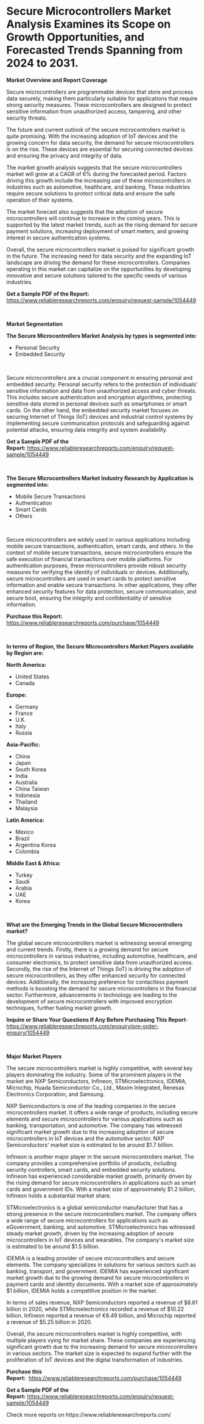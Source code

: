 <p><h1>Secure Microcontrollers Market Analysis Examines its Scope on Growth Opportunities, and Forecasted Trends Spanning from 2024 to 2031.</h1></p><p><strong>Market Overview and Report Coverage</strong></p>
<p><p>Secure microcontrollers are programmable devices that store and process data securely, making them particularly suitable for applications that require strong security measures. These microcontrollers are designed to protect sensitive information from unauthorized access, tampering, and other security threats.</p><p>The future and current outlook of the secure microcontrollers market is quite promising. With the increasing adoption of IoT devices and the growing concern for data security, the demand for secure microcontrollers is on the rise. These devices are essential for securing connected devices and ensuring the privacy and integrity of data.</p><p>The market growth analysis suggests that the secure microcontrollers market will grow at a CAGR of 6% during the forecasted period. Factors driving this growth include the increasing use of these microcontrollers in industries such as automotive, healthcare, and banking. These industries require secure solutions to protect critical data and ensure the safe operation of their systems.</p><p>The market forecast also suggests that the adoption of secure microcontrollers will continue to increase in the coming years. This is supported by the latest market trends, such as the rising demand for secure payment solutions, increasing deployment of smart meters, and growing interest in secure authentication systems.</p><p>Overall, the secure microcontrollers market is poised for significant growth in the future. The increasing need for data security and the expanding IoT landscape are driving the demand for these microcontrollers. Companies operating in this market can capitalize on the opportunities by developing innovative and secure solutions tailored to the specific needs of various industries.</p></p>
<p><strong>Get a Sample PDF of the Report:</strong> <a href="https://www.reliableresearchreports.com/enquiry/request-sample/1054449">https://www.reliableresearchreports.com/enquiry/request-sample/1054449</a></p>
<p>&nbsp;</p>
<p><strong>Market Segmentation</strong></p>
<p><strong>The Secure Microcontrollers Market Analysis by types is segmented into:</strong></p>
<p><ul><li>Personal Security</li><li>Embedded Security</li></ul></p>
<p>&nbsp;</p>
<p><p>Secure microcontrollers are a crucial component in ensuring personal and embedded security. Personal security refers to the protection of individuals' sensitive information and data from unauthorized access and cyber threats. This includes secure authentication and encryption algorithms, protecting sensitive data stored in personal devices such as smartphones or smart cards. On the other hand, the embedded security market focuses on securing Internet of Things (IoT) devices and industrial control systems by implementing secure communication protocols and safeguarding against potential attacks, ensuring data integrity and system availability.</p></p>
<p><strong>Get a Sample PDF of the Report:</strong>&nbsp;<a href="https://www.reliableresearchreports.com/enquiry/request-sample/1054449">https://www.reliableresearchreports.com/enquiry/request-sample/1054449</a></p>
<p>&nbsp;</p>
<p><strong>The Secure Microcontrollers Market Industry Research by Application is segmented into:</strong></p>
<p><ul><li>Mobile Secure Transactions</li><li>Authentication</li><li>Smart Cards</li><li>Others</li></ul></p>
<p>&nbsp;</p>
<p><p>Secure microcontrollers are widely used in various applications including mobile secure transactions, authentication, smart cards, and others. In the context of mobile secure transactions, secure microcontrollers ensure the safe execution of financial transactions over mobile platforms. For authentication purposes, these microcontrollers provide robust security measures for verifying the identity of individuals or devices. Additionally, secure microcontrollers are used in smart cards to protect sensitive information and enable secure transactions. In other applications, they offer enhanced security features for data protection, secure communication, and secure boot, ensuring the integrity and confidentiality of sensitive information.</p></p>
<p><strong>Purchase this Report:</strong>&nbsp; <a href="https://www.reliableresearchreports.com/purchase/1054449">https://www.reliableresearchreports.com/purchase/1054449</a></p>
<p>&nbsp;</p>
<p><strong>In terms of Region, the Secure Microcontrollers Market Players available by Region are:</strong></p>
<p>
    <p> <strong> North America: </strong>
        <ul>
            <li>United States</li>
            <li>Canada</li>
        </ul>
        </p> 
    <p> <strong> Europe: </strong>
        <ul>
            <li>Germany</li>
            <li>France</li>
            <li>U.K.</li>
            <li>Italy</li>
            <li>Russia</li>
        </ul>
        </p> 
    <p> <strong> Asia-Pacific: </strong>
        <ul>
            <li>China</li>
            <li>Japan</li>
            <li>South Korea</li>
            <li>India</li>
            <li>Australia</li>
            <li>China Taiwan</li>
            <li>Indonesia</li>
            <li>Thailand</li>
            <li>Malaysia</li>
        </ul>
        </p> 
    <p> <strong> Latin America: </strong>
        <ul>
            <li>Mexico</li>
            <li>Brazil</li>
            <li>Argentina Korea</li>
            <li>Colombia</li>
        </ul>
        </p> 
    <p> <strong> Middle East & Africa: </strong>
        <ul>
            <li>Turkey</li>
            <li>Saudi</li>
            <li>Arabia</li>
            <li>UAE</li>
            <li>Korea</li>
        </ul>
    </p>
    </p>
<p>&nbsp;</p>
<p><strong>What are the Emerging Trends in the Global Secure Microcontrollers market?</strong></p>
<p><p>The global secure microcontrollers market is witnessing several emerging and current trends. Firstly, there is a growing demand for secure microcontrollers in various industries, including automotive, healthcare, and consumer electronics, to protect sensitive data from unauthorized access. Secondly, the rise of the Internet of Things (IoT) is driving the adoption of secure microcontrollers, as they offer enhanced security for connected devices. Additionally, the increasing preference for contactless payment methods is boosting the demand for secure microcontrollers in the financial sector. Furthermore, advancements in technology are leading to the development of secure microcontrollers with improved encryption techniques, further fueling market growth.</p></p>
<p><strong>Inquire or Share Your Questions If Any Before Purchasing This Report</strong>- <a href="https://www.reliableresearchreports.com/enquiry/pre-order-enquiry/1054449">https://www.reliableresearchreports.com/enquiry/pre-order-enquiry/1054449</a></p>
<p>&nbsp;</p>
<p><strong>Major Market Players</strong></p>
<p><p>The secure microcontrollers market is highly competitive, with several key players dominating the industry. Some of the prominent players in the market are NXP Semiconductors, Infineon, STMicroelectronics, IDEMIA, Microchip, Huada Semiconductor Co., Ltd., Maxim Integrated, Renesas Electronics Corporation, and Samsung.</p><p>NXP Semiconductors is one of the leading companies in the secure microcontrollers market. It offers a wide range of products, including secure elements and secure microcontrollers for various applications such as banking, transportation, and automotive. The company has witnessed significant market growth due to the increasing adoption of secure microcontrollers in IoT devices and the automotive sector. NXP Semiconductors' market size is estimated to be around $1.7 billion.</p><p>Infineon is another major player in the secure microcontrollers market. The company provides a comprehensive portfolio of products, including security controllers, smart cards, and embedded security solutions. Infineon has experienced considerable market growth, primarily driven by the rising demand for secure microcontrollers in applications such as smart cards and government IDs. With a market size of approximately $1.2 billion, Infineon holds a substantial market share.</p><p>STMicroelectronics is a global semiconductor manufacturer that has a strong presence in the secure microcontrollers market. The company offers a wide range of secure microcontrollers for applications such as eGovernment, banking, and automotive. STMicroelectronics has witnessed steady market growth, driven by the increasing adoption of secure microcontrollers in IoT devices and wearables. The company's market size is estimated to be around $1.5 billion.</p><p>IDEMIA is a leading provider of secure microcontrollers and secure elements. The company specializes in solutions for various sectors such as banking, transport, and government. IDEMIA has experienced significant market growth due to the growing demand for secure microcontrollers in payment cards and identity documents. With a market size of approximately $1 billion, IDEMIA holds a competitive position in the market.</p><p>In terms of sales revenue, NXP Semiconductors reported a revenue of $8.61 billion in 2020, while STMicroelectronics recorded a revenue of $10.22 billion. Infineon reported a revenue of €8.49 billion, and Microchip reported a revenue of $5.25 billion in 2020.</p><p>Overall, the secure microcontrollers market is highly competitive, with multiple players vying for market share. These companies are experiencing significant growth due to the increasing demand for secure microcontrollers in various sectors. The market size is expected to expand further with the proliferation of IoT devices and the digital transformation of industries.</p></p>
<p><strong>Purchase this Report:</strong>&nbsp;&nbsp;<a href="https://www.reliableresearchreports.com/purchase/1054449">https://www.reliableresearchreports.com/purchase/1054449</a></p>
<p></p>
<p><strong>Get a Sample PDF of the Report:</strong>&nbsp;<a href="https://www.reliableresearchreports.com/enquiry/request-sample/1054449">https://www.reliableresearchreports.com/enquiry/request-sample/1054449</a></p>
<p>Check more reports on https://www.reliableresearchreports.com/</p>